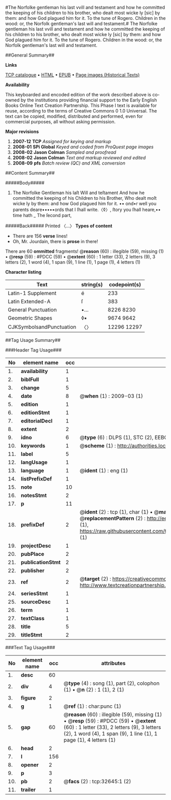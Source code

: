 #The Norfolke gentleman his last vvill and testament and how he committed the keeping of his children to his brother, who dealt most wicke ly [sic] by them: and how God plagued him for it. To the tune of Rogero. Children in the wood: or, the Norfolk gentleman's last will and testament.#
The Norfolke gentleman his last vvill and testament and how he committed the keeping of his children to his brother, who dealt most wicke ly [sic] by them: and how God plagued him for it. To the tune of Rogero.
Children in the wood: or, the Norfolk gentleman's last will and testament.

##General Summary##

**Links**

[TCP catalogue](http://www.ota.ox.ac.uk/tcp/)  • 
[HTML](http://tei.it.ox.ac.uk/tcp/Texts-HTML/free/A52/A52404.html)  • 
[EPUB](http://tei.it.ox.ac.uk/tcp/Texts-EPUB/free/A52/A52404.epub) • 
[Page images (Historical Texts)](https://data.historicaltexts.jisc.ac.uk/view?pubId=eebo-99828218e&pageId=eebo-99828218e-32645-1)

**Availability**

This keyboarded and encoded edition of the
	       work described above is co-owned by the institutions
	       providing financial support to the Early English Books
	       Online Text Creation Partnership. This Phase I text is
	       available for reuse, according to the terms of Creative
	       Commons 0 1.0 Universal. The text can be copied,
	       modified, distributed and performed, even for
	       commercial purposes, all without asking permission.

**Major revisions**

1. __2007-12__ __TCP__ *Assigned for keying and markup*
1. __2008-01__ __SPi Global__ *Keyed and coded from ProQuest page images*
1. __2008-02__ __Jason Colman__ *Sampled and proofread*
1. __2008-02__ __Jason Colman__ *Text and markup reviewed and edited*
1. __2008-09__ __pfs__ *Batch review (QC) and XML conversion*

##Content Summary##

#####Body#####

1. The Norfolke Gentleman his laſt Will and teſtament And how he committed the keeping of his Children to his Brother, Who dealt moſt wicke ly by them: and how God plagued him for it.
•• ond•r well you parents deare•••••ords that I ſhall write.〈◊〉, ſtory you ſhall heare,•• time hath 
    _ The ſecond part,

#####Back#####
Printed 〈…〉
**Types of content**

  * There are 156 **verse** lines!
  * Oh, Mr. Jourdain, there is **prose** in there!

There are 60 **ommitted** fragments! 
 @__reason__ (60) : illegible (59), missing (1)  •  @__resp__ (59) : #PDCC (59)  •  @__extent__ (60) : 1 letter (33), 2 letters (9), 3 letters (2), 1 word (4), 1 span (9), 1 line (1), 1 page (1), 4 letters (1)

**Character listing**


|Text|string(s)|codepoint(s)|
|---|---|---|
|Latin-1 Supplement|é|233|
|Latin Extended-A|ſ|383|
|General Punctuation|•…|8226 8230|
|Geometric Shapes|◊▪|9674 9642|
|CJKSymbolsandPunctuation|〈〉|12296 12297|

##Tag Usage Summary##

###Header Tag Usage###

|No|element name|occ|attributes|
|---|---|---|---|
|1.|__availability__|1||
|2.|__biblFull__|1||
|3.|__change__|5||
|4.|__date__|8| @__when__ (1) : 2009-03 (1)|
|5.|__edition__|1||
|6.|__editionStmt__|1||
|7.|__editorialDecl__|1||
|8.|__extent__|2||
|9.|__idno__|6| @__type__ (6) : DLPS (1), STC (2), EEBO-CITATION (1), PROQUEST (1), VID (1)|
|10.|__keywords__|1| @__scheme__ (1) : http://authorities.loc.gov/ (1)|
|11.|__label__|5||
|12.|__langUsage__|1||
|13.|__language__|1| @__ident__ (1) : eng (1)|
|14.|__listPrefixDef__|1||
|15.|__note__|10||
|16.|__notesStmt__|2||
|17.|__p__|11||
|18.|__prefixDef__|2| @__ident__ (2) : tcp (1), char (1)  •  @__matchPattern__ (2) : ([0-9\-]+):([0-9IVX]+) (1), (.+) (1)  •  @__replacementPattern__ (2) : http://eebo.chadwyck.com/downloadtiff?vid=$1&page=$2 (1), https://raw.githubusercontent.com/textcreationpartnership/Texts/master/tcpchars.xml#$1 (1)|
|19.|__projectDesc__|1||
|20.|__pubPlace__|2||
|21.|__publicationStmt__|2||
|22.|__publisher__|2||
|23.|__ref__|2| @__target__ (2) : https://creativecommons.org/publicdomain/zero/1.0/ (1), http://www.textcreationpartnership.org/docs/. (1)|
|24.|__seriesStmt__|1||
|25.|__sourceDesc__|1||
|26.|__term__|1||
|27.|__textClass__|1||
|28.|__title__|5||
|29.|__titleStmt__|2||


###Text Tag Usage###

|No|element name|occ|attributes|
|---|---|---|---|
|1.|__desc__|60||
|2.|__div__|4| @__type__ (4) : song (1), part (2), colophon (1)  •  @__n__ (2) : 1 (1), 2 (1)|
|3.|__figure__|2||
|4.|__g__|1| @__ref__ (1) : char:punc (1)|
|5.|__gap__|60| @__reason__ (60) : illegible (59), missing (1)  •  @__resp__ (59) : #PDCC (59)  •  @__extent__ (60) : 1 letter (33), 2 letters (9), 3 letters (2), 1 word (4), 1 span (9), 1 line (1), 1 page (1), 4 letters (1)|
|6.|__head__|2||
|7.|__l__|156||
|8.|__opener__|2||
|9.|__p__|3||
|10.|__pb__|2| @__facs__ (2) : tcp:32645:1 (2)|
|11.|__trailer__|1||
